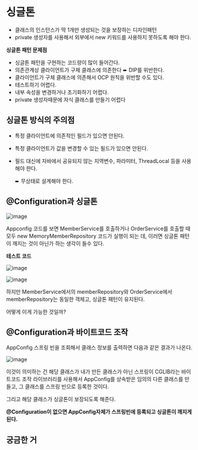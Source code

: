 # 싱글톤

- 클래스의 인스턴스가 딱 1개만 생성되는 것을 보장하는 디자인패턴
- private 생성자를 사용해서 외부에서 new 키워드를 사용하지 못하도록 해야 한다.



**싱글톤 패턴 문제점**

- 싱글톤 패턴을 구현하는 코드량이 많이 들어간다.
- 의존관계상 클라이언트가 구체 클래스에 의존한다  ➨ DIP를 위반한다.
- 클라이언트가 구체 클래스에 의존해서 OCP 원칙을 위반할 수도 있다.
- 테스트하기 어렵다.
- 내부 속성을 변경하거나 초기화하기 어렵다.
- private 생성자때문에 자식 클래스를 만들기 어렵다



## 싱글톤 방식의 주의점

- 특정 클라이언트에 의존적인 필드가 있으면 안된다.
- 특정 클라이언트가 값을 변경할 수 있는 필드가 있으면 안된다.
- 필드 대신에 자바에서 공유되지 않는 지역변수, 파라미터, ThreadLocal 등을 사용해야 한다.

   ➨ 무상태로 설계해야 한다.



## @Configuration과 싱글톤

![image](https://user-images.githubusercontent.com/40904001/191405635-09f47e13-8ad3-4b8e-b64e-b0ed9d54bddf.png)

Appconfig 코드를 보면 MemberService를 호출하거나 OrderService를 호출할 때 모두 new MemoryMemberRepository 코드가 실행이 되는 데, 이러면 싱글톤 패턴이 깨지는 것이 아닌가 하는 생각이 들수 있다.

**테스트 코드**

![image](https://user-images.githubusercontent.com/40904001/191405875-267c18bb-38f6-4b12-a60e-71acdb0e3666.png)

 ![image](https://user-images.githubusercontent.com/40904001/191406631-74057a6f-7bf6-4fbb-90b7-cb46cbae746d.png)

하지만 MemberService에서의 memberRepository와 OrderService에서 memberRepository는 동일한 객체고, 싱글톤 패턴이 유지된다. 

어떻게 이게 가능한 것일까?

## @Configuration과 바이트코드 조작

AppConfig 스프링 빈을 조회해서 클래스 정보를 출력하면 다음과 같은 결과가 나온다.

![image](https://user-images.githubusercontent.com/40904001/191407016-8d6323e9-91f0-4759-8db6-159e59e99a82.png)

이것이 의미하는 건 해당 클래스가 내가 만든 클래스가 아닌 스프링이 CGLIB라는 바이트코드 조작 라이브러리를 사용해서 AppConfig를 상속받은 임의의 다른 클래스를 만들고, 그 클래스를 스프링 빈으로 등록한 것이다.

그리고 해당 클래스가 싱글톤이 보장되도록 해준다.

**@Configuration이 없으면 AppConfig자체가 스프링빈에 등록되고 싱글톤이 깨지게 된다.**



## 궁금한 거

